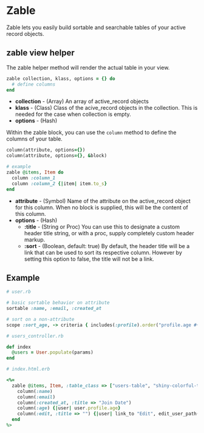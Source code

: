 # Zable

Zable lets you easily build sortable and searchable tables of your active record objects.

## zable view helper

The zable helper method will render the actual table in your view.

```ruby
zable collection, klass, options = {} do
  # define columns
end
```

* **collection** - (Array) An array of active_record objects
* **klass** - (Class) Class of the acive_record objects in the collection. This is needed for the case when collection is empty.
* **options** - (Hash)

Within the zable block, you can use the `column` method to define the columns of your table.

```ruby
column(attribute, options={})
column(attribute, options={}, &block)

# example
zable @items, Item do
  column :column_1
  column :column_2 {|item| item.to_s}
end
```

* **attribute** - (Symbol) Name of the attribute on the active_record object for this column. When no block is supplied, this will be the content of this column.
* **options** - (Hash)
  * **:title** - (String or Proc) You can use this to designate a custom header title string, or with a proc, supply completely custom header markup.
  * **:sort** - (Boolean, default: true) By default, the header title will be a link that can be used to sort its respective column. However by setting this option to false, the title will not be a link.


## Example

```ruby
# user.rb

# basic sortable behavior on attribute
sortable :name, :email, :created_at

# sort on a non-attribute
scope :sort_age, -> criteria { includes(:profile).order("profile.age #{criteria[:order]}") }
```

```ruby
# users_controller.rb

def index
  @users = User.populate(params)
end
```

```ruby
# index.html.erb

<%= 
  zable @items, Item, :table_class => ["users-table", "shiny-colorful-table"] do
    column(:name)
    column(:email)
    column(:created_at, :title => "Join Date")
    column(:age) {|user| user.profile.age}
    column(:edit, :title => "") {|user| link_to "Edit", edit_user_path(user)}
  end
%>
```
